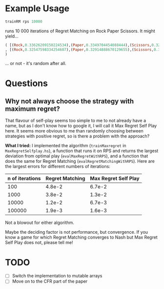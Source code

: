 # Example Usage
```haskell
trainRM rps 10000
```
runs 10 000 iterations of Regret Matching on Rock Paper Scissors. It might yield...
```haskell
( [(Rock,0.33626209150224534),(Paper,0.3349704454088444),(Scissors,0.3287674630889102)]
, [(Rock,0.32547598334254607),(Paper,0.32914888670129655),(Scissors,0.3453751299561573)]
)
```
... or not - it's random after all.
# Questions
## Why not always choose the strategy with maximum regret?
That flavour of self-play seems too simple to me to not already have a name, but as I don't know how to google it, I will call it Max Regret Self Play here. It seems more obvious to me than randomly choosing between strategies with positive regret, so is there a problem with the approach?

**What I tried:** I implemented the algorithm (`trainMaxregret` in `MaxRegretSelfplay.hs`), a function that runs it on RPS and returns the largest deviation from optimal play (`evalMaxRegretWithRPS`), and a function that does the same for Regret Matching (`evalRegretMatchingWithRPS`). Here are the largest errors for different numbers of iterations:

n of iterations | Regret Matching | Max Regret Self Play
----------------|-----------------|---------------------
100 | 4.8e-2 | 6.7e-2
1000 | 3.8e-2 | 1.3e-2
10000 | 1.2e-2 | 6.7e-3
100000 | 1.9e-3 | 1.6e-3

Not a blowout for either algorithm.

Maybe the deciding factor is not performance, but convergence. If you know a game for which Regret Matching converges to Nash but Max Regret Self Play does not, please tell me!

# TODO
- [ ] Switch the implementation to mutable arrays
- [ ] Move on to the CFR part of the paper
